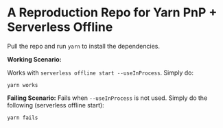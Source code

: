 # A Reproduction Repo for Yarn PnP + Serverless Offline

Pull the repo and run `yarn` to install the dependencies.

**Working Scenario:**

Works with `serverless offline start --useInProcess`. Simply do:
```
yarn works
```


**Failing Scenario:**
Fails when `--useInProcess` is not used. Simply do the following (serverless offline start):
```
yarn fails
```
